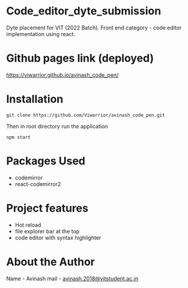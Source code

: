 # Code_editor_dyte_submission
Dyte placement for VIT (2022 Batch). Front end category - code editor implementation using react.

# Github pages link (deployed)

https://viwarrior.github.io/avinash_code_pen/

# Installation
```
git clone https://github.com/Viwarrior/avinash_code_pen.git
```
Then in root directory run the application

```
npm start
```

# Packages Used
* codemirror
* react-codemirror2

# Project features

* Hot reload
* file explorer bar at the top
* code editor with syntax highlighter

# About the Author
Name - Avinash
mail - avinash.2018@vitstudent.ac.in

